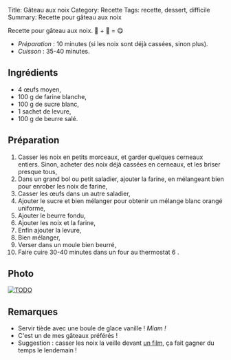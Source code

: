 Title: Gâteau aux noix
Category: Recette
Tags: recette, dessert, difficile
Summary: Recette pour gâteau aux noix

Recette pour gâteau aux noix. :cake: + :chestnut: = :yum:

- *Préparation* : 10 minutes (si les noix sont déjà cassées, sinon plus).
- *Cuisson* : 35-40 minutes.

## Ingrédients
- 4 œufs moyen,
- 100 g de farine blanche,
- 100 g de sucre blanc,
- 1 sachet de levure,
- 100 g de beurre salé.

## Préparation
1. Casser les noix en petits morceaux, et garder quelques cerneaux entiers. Sinon, acheter des noix déjà cassées en cerneaux, et les briser presque tous,
2. Dans un grand bol ou petit saladier, ajouter la farine, en mélangeant bien pour enrober les noix de farine,
3. Casser les œufs dans un autre saladier,
4. Ajouter le sucre et bien mélanger pour obtenir un mélange blanc orangé uniforme,
5. Ajouter le beurre fondu,
6. Ajouter les noix et la farine,
7. Enfin ajouter la levure,
8. Bien mélanger,
9. Verser dans un moule bien beurré,
10. Faire cuire 30-40 minutes dans un four au thermostat 6 <i class="fa fa-thermometer-full" aria-hidden="true"></i>.

## Photo
[![TODO]({filename}images/blank.png)](#)

## Remarques
- <i class="fa fa-cuttlery" aria-hidden="true"></i> Servir tiède avec une boule de glace vanille ! *Miam !*
- C'est un de mes gâteaux préférés !
- Suggestion : casser les noix la veille devant [un film](http://perso.crans.org/besson/top10.fr.html#mes-10-films-preferes), ça fait gagner du temps le lendemain !
